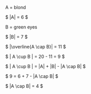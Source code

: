 A = blond

$ |A| = 6 $

B = green eyes

$ |B| = 7 $

$ |\overline{A \cap B}| = 11 $

$ | A \cup B | = 20 - 11 = 9 $

$ | A \cup B | = |A| + |B| - |A \cap B| $

$ 9 = 6 + 7 - |A \cap B| $

$ |A \cap B| = 4 $
